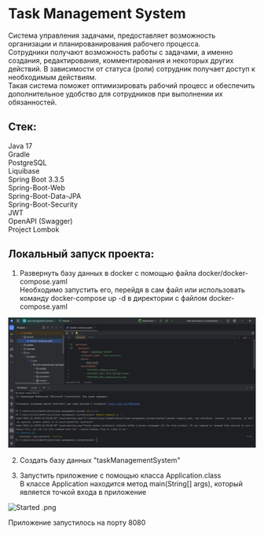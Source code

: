 # Task Management System

Система управления задачами, предоставляет возможность организации и планированирования рабочего процесса.\
Сотрудники получают возможность работы с задачами, а именно создания, редактирования, комментирования и некоторых других
действий.
В зависимости от статуса (роли) сотрудник получает доступ к необходимым действиям.\
Такая система поможет оптимизировать рабочий процесс и обеспечить дополнительное удобство для сотрудников при выполнении
их обязанностей.

## Стек:

Java 17\
Gradle\
PostgreSQL\
Liquibase\
Spring Boot 3.3.5\
Spring-Boot-Web\
Spring-Boot-Data-JPA\
Spring-Boot-Security\
JWT\
OpenAPI (Swagger)\
Project Lombok

## Локальный запуск проекта:

1. Развернуть базу данных в docker с помощью файла docker/docker-compose.yaml\
   Необходимо запустить его, перейдя в сам файл или использовать команду docker-compose up -d в директории с файлом
   docker-compose.yaml

![Docker-Compose .png](src%2Fmain%2Fresources%2Fimages%2Fdocker-compose.png)

2. Создать базу данных "taskManagementSystem"

3. Запустить приложение с помощью класса Application.class\
   В классе Application находится метод main(String[] args), который является точкой входа в приложение

![Started .png](src%2Fmain%2Fresources%2Fimages%started.png)

Приложение запустилось на порту 8080

